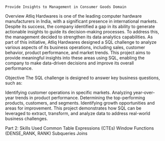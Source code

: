                                                                        Provide Insights to Management in Consumer Goods Domain

Overview
Atliq Hardwares is one of the leading computer hardware manufacturers in India, with a significant presence in international markets. Despite its success, the company identified a gap in its ability to generate actionable insights to guide its decision-making processes. 
To address this, the management decided to strengthen its data analytics capabilities. As part of this initiative, Atliq Hardwares designed a SQL challenge to analyze various aspects of its business operations, including sales, customer behavior, product performance, and market trends. This project aims to provide meaningful insights into these areas using SQL, enabling the company to make data-driven decisions and improve its overall performance.

Objective
The SQL challenge is designed to answer key business questions, such as:

Identifying customer operations in specific markets.
Analyzing year-over-year trends in product performance.
Determining the top-performing products, customers, and segments.
Identifying growth opportunities and areas for improvement.
This project demonstrates how SQL can be leveraged to extract, transform, and analyze data to address real-world business challenges.

Part 2: Skills Used
Common Table Expressions (CTEs)
Window Functions (DENSE_RANK, RANK)
Subqueries
Joins
																												

